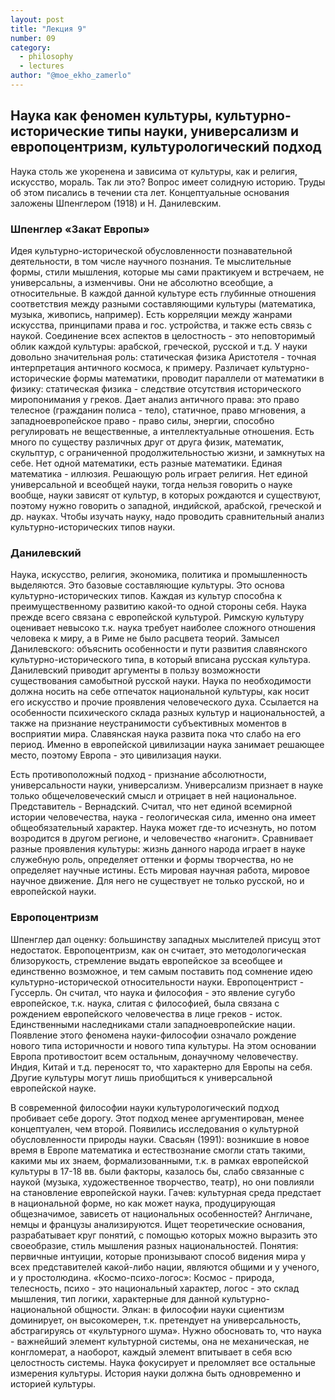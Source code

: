 ```yaml
---
layout: post
title: "Лекция 9"
number: 09
category:
  - philosophy
  - lectures
author: "@moe_ekho_zamerlo"
---
```


## Наука как феномен культуры, культурно-исторические типы науки, универсализм и европоцентризм, культурологический подход
Наука столь же укоренена и зависима от культуры, как и религия, искусство, мораль. Так ли это? Вопрос имеет солидную историю. Труды об этом писались в течении ста лет. Концептуальные основания заложены Шпенглером (1918) и Н. Данилевским.

### Шпенглер «Закат Европы»
Идея культурно-исторической обусловленности познавательной деятельности, в том числе научного познания. Те мыслительные формы, стили мышления, которые мы сами практикуем и встречаем, не универсальны, а изменчивы. Они не абсолютно всеобщие, а относительные. В каждой данной культуре есть глубинные отношения соответствия между разными составляющими культуры (математика, музыка, живопись, например). Есть корреляции между жанрами искусства, принципами права и гос. устройства, и также есть связь с наукой. Соединение всех аспектов в целостность - это неповторимый облик каждой культуры: арабской, греческой, русской и т.д. У науки довольно значительная роль: статическая физика Аристотеля - точная интерпретация античного космоса, к примеру. Различает культурно-исторические формы математики, проводит параллели от математики в физику: статическая физика - следствие отсутствия исторического миропонимания у греков. Дает анализ античного права: это право телесное (гражданин полиса - тело), статичное, право мгновения, а западноевропейское право - право силы, энергии, способно регулировать не вещественные, а интеллектуальные отношения. Есть много по существу различных друг от друга физик, математик, скульптур, с ограниченной продолжительностью жизни, и замкнутых на себе. Нет одной математики, есть разные математики. Единая математика - иллюзия. Решающую роль играет религия. Нет единой универсальной и всеобщей науки, тогда нельзя говорить о науке вообще, науки зависят от культур, в которых рождаются и существуют, поэтому нужно говорить о западной, индийской, арабской, греческой и др. науках. Чтобы изучать науку, надо проводить сравнительный анализ культурно-исторических типов науки.

### Данилевский
Наука, искусство, религия, экономика, политика и промышленность выделяются. Это базовые составляющие культуры. Это основа культурно-исторических типов. Каждая из культур способна к преимущественному развитию какой-то одной стороны себя. Наука прежде всего связана с европейской культурой. Римскую культуру оценивает невысоко т.к. наука требует наиболее сложного отношения человека к миру, а в Риме не было расцвета теорий. Замысел Данилевского: объяснить особенности и пути развития славянского культурно-исторического типа, в который вписана русская культура. Данилевский приводит аргументы в пользу возможности существования самобытной русской науки. Наука по необходимости должна носить на себе отпечаток национальной культуры, как носит его искусство и прочие проявления человеческого духа. Ссылается на особенности психического склада разных культур и национальностей, а также на признание неустранимости субъективных моментов в восприятии мира. Славянская наука развита пока что слабо на его период. Именно в европейской цивилизации наука занимает решающее место, поэтому Европа - это цивилизация науки.

Есть противоположный подход - признание абсолютности, универсальности науки, универсализм. Универсализм признает в науке только общечеловеческий смысл и отрицает в ней национальное. Представитель - Вернадский. Считал, что нет единой всемирной истории человечества, наука - геологическая сила, именно она имеет общеобязательный характер. Наука может где-то исчезнуть, но потом возродится в другом регионе, и человечество «нагонит». Сравнивает разные проявления культуры: жизнь данного народа играет в науке служебную роль, определяет оттенки и формы творчества, но не определяет научные истины. Есть мировая научная работа, мировое научное движение. Для него не существует не только русской, но и европейской науки.

### Европоцентризм
Шпенглер дал оценку: большинству западных мыслителей присущ этот недостаток. Европоцентризм, как он считает, это методологическая близорукость, стремление выдать европейское за всеобщее и единственно возможное, и тем самым поставить под сомнение идею культурно-исторической относительности науки. Европоцентрист - Гуссерль. Он считал, что наука и философия - это явление сугубо европейское, т.к. наука, слитая с философией, была связана с рождением европейского человечества в лице греков - исток. Единственными наследниками стали западноевропейские нации. Появление этого феномена науки-философии означало рождение нового типа историчности и нового типа культуры. На этом основании Европа противостоит всем остальным, донаучному человечеству. Индия, Китай и т.д. переносят то, что характерно для Европы на себя. Другие культуры могут лишь приобщиться к универсальной европейской науке.

В современной философии науки культурологический подход пробивает себе дорогу. Этот подход менее аргументирован, менее концептуален, чем второй. Появились исследования о культурной обусловленности природы науки. Свасьян (1991): возникшие в новое время в Европе математика и естествознание смогли стать такими, какими мы их знаем, формализованными, т.к. в рамках европейской культуры в 17-18 вв. были факторы, казалось бы, слабо связанные с наукой (музыка, художественное творчество, театр), но они повлияли на становление европейской науки. Гачев: культурная среда предстает в национальной форме, но как может наука, продуцирующая общезначимое, зависеть от национальных особенностей? Англичане, немцы и французы анализируются. Ищет теоретические основания, разрабатывает круг понятий, с помощью которых можно выразить это своеобразие, стиль мышления разных национальностей. Понятия: первичные интуиции, которые пронизывают способ видения мира у всех представителей какой-либо нации, являются общими и у ученого, и у простолюдина. «Космо-психо-логос»: Космос - природа, телесность, психо - это национальный характер, логос - это склад мышления, тип логики, характерные для данной культурно-национальной общности. Элкан: в философии науки сциентизм доминирует, он высокомерен, т.к. претендует на универсальность, абстрагируясь от «культурного шума». Нужно обосновать то, что наука - важнейший элемент культурной системы, она не механическая, не конгломерат, а наоборот, каждый элемент впитывает в себя всю целостность системы. Наука фокусирует и преломляет все остальные измерения культуры. История науки должна быть одновременно и историей культуры.

